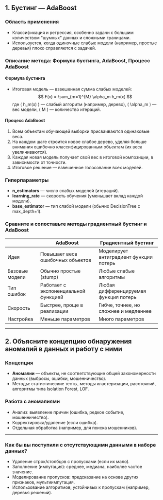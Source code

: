 ## 1. Бустинг — AdaBoost

### Область применения
- Классификация и регрессия, особенно задачи с большим количеством "шумных" данных и сложными границами.
- Используется, когда одиночные слабые модели (например, простые деревья) плохо справляются с задачей.

### Описание метода: Формула бустинга, AdaBoost, Процесс AdaBoost

#### Формула бустинга
- Итоговая модель — взвешенная сумма слабых моделей:
  $$
  F(x) = \sum_{m=1}^{M} \alpha_m h_m(x)
  $$
  где \( h_m(x) \) — слабый алгоритм (например, дерево), \( \alpha_m \) — вес модели, \( M \) — количество итераций.

#### Процесс AdaBoost
1. Всем объектам обучающей выборки присваиваются одинаковые веса.
2. На каждом шаге строится новое слабое дерево, уделяя больше внимания ошибочно классифицированным объектам (их веса увеличиваются).
3. Каждая новая модель получает свой вес в итоговой композиции, в зависимости от точности.
4. Итоговое решение — взвешенное голосование всех моделей.

### Гиперпараметры
- **n_estimators** — число слабых моделей (итераций).
- **learning_rate** — скорость обучения (уменьшает вклад каждой модели).
- **base_estimator** — тип слабой модели (обычно DecisionTree с max_depth=1).

### Сравните и сопоставьте методы градиентный бустинг и AdaBoost

|                | **AdaBoost**                        | **Градиентный бустинг**               |
|----------------|-------------------------------------|---------------------------------------|
| Идея           | Повышает веса ошибочных объектов    | Моделирует антиградиент функции потерь|
| Базовые модели | Обычно простые (stump)              | Любые слабые алгоритмы                |
| Тип ошибок     | Работает с экспоненциальной функцией| Любая дифференцируемая функция потерь |
| Скорость       | Быстрее, проще в реализации         | Гибче, точнее, но сложнее и медленнее |
| Настройка      | Меньше параметров                   | Много параметров                      |

---

## 2. Объясните концепцию обнаружения аномалий в данных и работу с ними

### Концепция
- **Аномалии** — объекты, не соответствующие общей закономерности данных (выбросы, ошибки, мошенничество).
- Методы: статистические тесты, методы кластеризации, расстояний, алгоритмы типа Isolation Forest, LOF.

### Работа с аномалиями
- Анализ: выявление причин (ошибка, редкое событие, мошенничество).
- Корректировка/удаление (если ошибка).
- Отдельная обработка (например, для поиска мошенников).

---

### Как бы вы поступили с отсутствующими данными в наборе данных?

- Удаление строк/столбцов с пропусками (если их мало).
- Заполнение (импутация): среднее, медиана, наиболее частое значение.
- Моделирование пропусков: предсказание на основе других признаков, мультиимпутация.
- Использование алгоритмов, устойчивых к пропускам (например, деревья решений).

